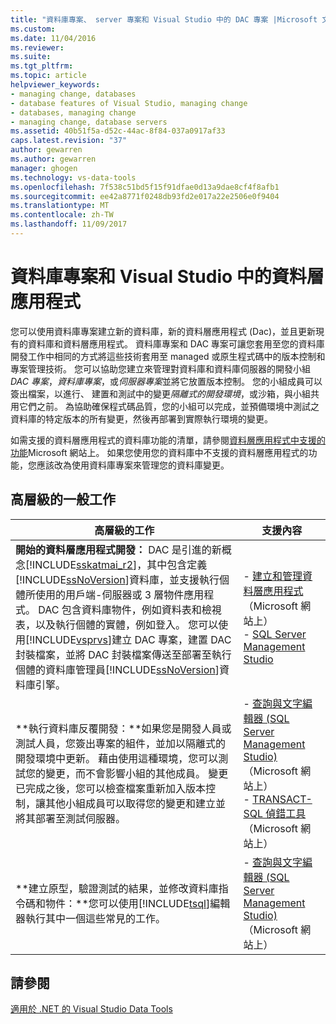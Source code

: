 ```yaml
---
title: "資料庫專案、 server 專案和 Visual Studio 中的 DAC 專案 |Microsoft 文件"
ms.custom: 
ms.date: 11/04/2016
ms.reviewer: 
ms.suite: 
ms.tgt_pltfrm: 
ms.topic: article
helpviewer_keywords:
- managing change, databases
- database features of Visual Studio, managing change
- databases, managing change
- managing change, database servers
ms.assetid: 40b51f5a-d52c-44ac-8f84-037a0917af33
caps.latest.revision: "37"
author: gewarren
ms.author: gewarren
manager: ghogen
ms.technology: vs-data-tools
ms.openlocfilehash: 7f538c51bd5f15f91dfae0d13a9dae8cf4f8afb1
ms.sourcegitcommit: ee42a8771f0248db93fd2e017a22e2506e0f9404
ms.translationtype: MT
ms.contentlocale: zh-TW
ms.lasthandoff: 11/09/2017
---
```

# <a name="database-projects-and-data-tier-applications-in-visual-studio"></a>資料庫專案和 Visual Studio 中的資料層應用程式  
您可以使用資料庫專案建立新的資料庫，新的資料層應用程式 (Dac)，並且更新現有的資料庫和資料層應用程式。 資料庫專案和 DAC 專案可讓您套用至您的資料庫開發工作中相同的方式將這些技術套用至 managed 或原生程式碼中的版本控制和專案管理技術。 您可以協助您建立來管理對資料庫和資料庫伺服器的開發小組*DAC 專案*，*資料庫專案*，或*伺服器專案*並將它放置版本控制。 您的小組成員可以簽出檔案，以進行、 建置和測試中的變更*隔離式的開發環境*，或沙箱，與小組共用它們之前。 為協助確保程式碼品質，您的小組可以完成，並預備環境中測試之資料庫的特定版本的所有變更，然後再部署到實際執行環境的變更。  
  
如需支援的資料層應用程式的資料庫功能的清單，請參閱[資料層應用程式中支援的功能](http://go.microsoft.com/fwlink/?LinkId=164239)Microsoft 網站上。 如果您使用您的資料庫中不支援的資料層應用程式的功能，您應該改為使用資料庫專案來管理您的資料庫變更。  
  
## <a name="common-high-level-tasks"></a>高層級的一般工作  
  
|高層級的工作|支援內容|  
|----------------------|------------------------|  
|**開始的資料層應用程式開發：** DAC 是引進的新概念[!INCLUDE[sskatmai_r2](../data-tools/includes/sskatmai_r2_md.md)]，其中包含定義[!INCLUDE[ssNoVersion](../data-tools/includes/ssnoversion_md.md)]資料庫，並支援執行個體所使用的用戶端-伺服器或 3 層物件應用程式。 DAC 包含資料庫物件，例如資料表和檢視表，以及執行個體的實體，例如登入。 您可以使用[!INCLUDE[vsprvs](../code-quality/includes/vsprvs_md.md)]建立 DAC 專案，建置 DAC 封裝檔案，並將 DAC 封裝檔案傳送至部署至執行個體的資料庫管理員[!INCLUDE[ssNoVersion](../data-tools/includes/ssnoversion_md.md)]資料庫引擎。|-   [建立和管理資料層應用程式](http://go.microsoft.com/fwlink/?LinkId=160741)（Microsoft 網站上）<br />-   [SQL Server Management Studio](http://go.microsoft.com/fwlink/?LinkId=227328)|  
|**執行資料庫反覆開發：**如果您是開發人員或測試人員，您簽出專案的組件，並加以隔離式的開發環境中更新。 藉由使用這種環境，您可以測試您的變更，而不會影響小組的其他成員。 變更已完成之後，您可以檢查檔案重新加入版本控制，讓其他小組成員可以取得您的變更和建立並將其部署至測試伺服器。|-   [查詢與文字編輯器 (SQL Server Management Studio)](http://go.microsoft.com/fwlink/?LinkId=227327) （Microsoft 網站上）<br />-   [TRANSACT-SQL 偵錯工具](http://go.microsoft.com/fwlink/?LinkId=227324)（Microsoft 網站上）|  
|**建立原型，驗證測試的結果，並修改資料庫指令碼和物件：**您可以使用[!INCLUDE[tsql](../data-tools/includes/tsql_md.md)]編輯器執行其中一個這些常見的工作。|-   [查詢與文字編輯器 (SQL Server Management Studio)](http://go.microsoft.com/fwlink/?LinkId=227327) （Microsoft 網站上）|  
  
## <a name="see-also"></a>請參閱
[適用於 .NET 的 Visual Studio Data Tools](../data-tools/visual-studio-data-tools-for-dotnet.md)
